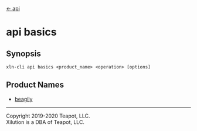 [<- api](../index.md)

# api basics

## Synopsis

```
xln-cli api basics <product_name> <operation> [options]
```

## Product Names

- [beagily](beagily/index.md)

---

Copyright 2019-2020 Teapot, LLC.  
Xilution is a DBA of Teapot, LLC.
